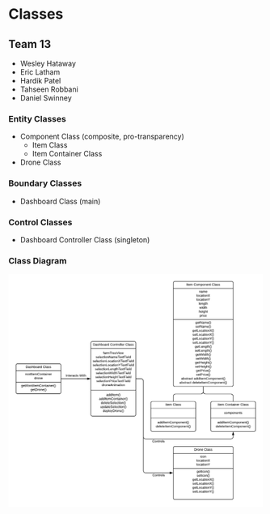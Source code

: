 # Classes

## Team 13

- Wesley Hataway
- Eric Latham
- Hardik Patel
- Tahseen Robbani
- Daniel Swinney

### Entity Classes

- Component Class (composite, pro-transparency)
  - Item Class
  - Item Container Class
- Drone Class

### Boundary Classes

- Dashboard Class (main)

### Control Classes

- Dashboard Controller Class (singleton)

### Class Diagram

![Class Diagram](img/class_diagram.png)
